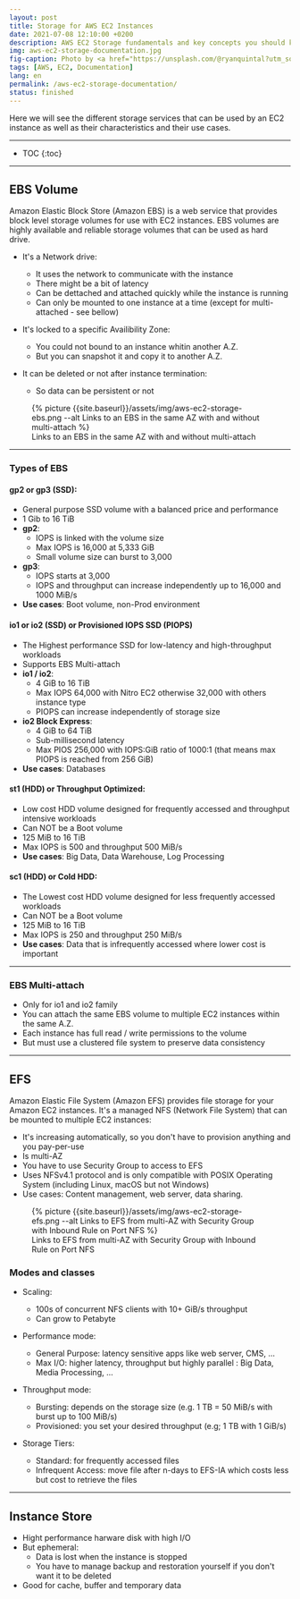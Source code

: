 ```yaml
---
layout: post
title: Storage for AWS EC2 Instances
date: 2021-07-08 12:10:00 +0200
description: AWS EC2 Storage fundamentals and key concepts you should know. Tutorial, user guide.
img: aws-ec2-storage-documentation.jpg
fig-caption: Photo by <a href="https://unsplash.com/@ryanquintal?utm_source=unsplash&utm_medium=referral&utm_content=creditCopyText">Ryan Quintal</a> on <a href="https://unsplash.com/s/photos/bricks-legos?utm_source=unsplash&utm_medium=referral&utm_content=creditCopyText">Unsplash</a>
tags: [AWS, EC2, Documentation]
lang: en
permalink: /aws-ec2-storage-documentation/
status: finished
---
```


Here we will see the different storage services that can be used by an EC2 instance as well as their characteristics and their use cases.

<hr class="hr-text" data-content="Content">

* TOC
{:toc}

<hr class="hr-text" data-content="EBS">

## EBS Volume

Amazon Elastic Block Store (Amazon EBS) is a web service that provides block level storage volumes for use with EC2 instances. EBS volumes are highly available and reliable storage volumes that can be used as hard drive.

- It's a Network drive:
  * It uses the network to communicate with the instance
  * There might be a bit of latency
  * Can be dettached and attached quickly while the instance is running
  * Can only be mounted to one instance at a time (except for multi-attached - see bellow)

- It's locked to a specific Availibility Zone:
  * You could not bound to an instance whitin another A.Z.
  * But you can snapshot it and copy it to another A.Z.

- It can be deleted or not after instance termination:
  * So data can be persistent or not

<figure class="article">
  {% picture {{site.baseurl}}/assets/img/aws-ec2-storage-ebs.png --alt Links to an EBS in the same AZ with and without multi-attach %}
  <figcaption>Links to an EBS in the same AZ with and without multi-attach</figcaption>
</figure>

<hr class="hr-text" data-content="EBS Types">

### Types of EBS

#### gp2 or gp3 (SSD):

  * General purpose SSD volume with a balanced price and performance
  * 1 Gib to 16 TiB
  * **gp2**: 
    - IOPS is linked with the volume size 
    - Max IOPS is 16,000 at 5,333 GiB
    - Small volume size can burst to 3,000
  * **gp3**:
    - IOPS starts at 3,000
    - IOPS and throughput can increase independently up to 16,000 and 1000 MiB/s
  * **Use cases**: Boot volume, non-Prod environment


#### io1 or io2 (SSD) or Provisioned IOPS SSD (PIOPS)

  * The Highest performance SSD for low-latency and high-throughput workloads
  * Supports EBS Multi-attach
  * **io1 / io2**: 
    - 4 GiB to 16 TiB
    - Max IOPS 64,000 with Nitro EC2 otherwise 32,000 with others instance type
    - PIOPS can increase independently of storage size
  * **io2 Block Express**:
    - 4 GiB to 64 TiB
    - Sub-millisecond latency
    - Max PIOS 256,000 with IOPS:GiB ratio of 1000:1 (that means max PIOPS is reached from 256 GiB)
  * **Use cases**: Databases

#### st1 (HDD) or Throughput Optimized:

  * Low cost HDD volume designed for frequently accessed and throughput intensive workloads
  * Can NOT be a Boot volume
  * 125 MiB to 16 TiB
  * Max IOPS is 500 and throughput 500 MiB/s
  * **Use cases**: Big Data, Data Warehouse, Log Processing

#### sc1 (HDD) or Cold HDD:

  * The Lowest cost HDD volume designed for less frequently accessed workloads
  * Can NOT be a Boot volume
  * 125 MiB to 16 TiB
  * Max IOPS is 250 and throughput 250 MiB/s
  * **Use cases**: Data that is infrequently accessed where lower cost is important

<hr class="hr-text" data-content="EBS Multi-attach">

### EBS Multi-attach

* Only for io1 and io2 family
* You can attach the same EBS volume to multiple EC2 instances within the same A.Z.
* Each instance has full read / write permissions to the volume
* But must use a clustered file system to preserve data consistency 

<hr class="hr-text" data-content="EFS">

## EFS

Amazon Elastic File System (Amazon EFS) provides file storage for your Amazon EC2 instances. It's a managed NFS (Network File System) that can be mounted to multiple EC2 instances:

* It's increasing automatically, so you don't have to provision anything and you pay-per-use
* Is multi-AZ
* You have to use Security Group to access to EFS
* Uses NFSv4.1 protocol and is only compatible with POSIX Operating System (including Linux, macOS but not Windows)
* Use cases: Content management, web server, data sharing.

<figure class="article">
  {% picture {{site.baseurl}}/assets/img/aws-ec2-storage-efs.png --alt Links to EFS from multi-AZ with Security Group with Inbound Rule on Port NFS %}
  <figcaption>Links to EFS from multi-AZ with Security Group with Inbound Rule on Port NFS</figcaption>
</figure>

### Modes and classes

* Scaling:
  - 100s of concurrent NFS clients with 10+ GiB/s throughput
  - Can grow to Petabyte

* Performance mode:
  - General Purpose: latency sensitive apps like web server, CMS, ...
  - Max I/O: higher latency, throughput but highly parallel : Big Data, Media Processing, ...

* Throughput mode:
  - Bursting: depends on the storage size (e.g. 1 TB = 50 MiB/s with burst up to 100 MiB/s)
  - Provisioned: you set your desired throughput (e.g; 1 TB with 1 GiB/s)

* Storage Tiers:
  - Standard: for frequently accessed files
  - Infrequent Access: move file after n-days to EFS-IA which costs less but cost to retrieve the files


<hr class="hr-text" data-content="Instance Store">

## Instance Store

- Hight performance harware disk with high I/O
- But ephemeral:
  * Data is lost when the instance is stopped
  * You have to manage backup and restoration yourself if you don't want it to be deleted
- Good for cache, buffer and temporary data


